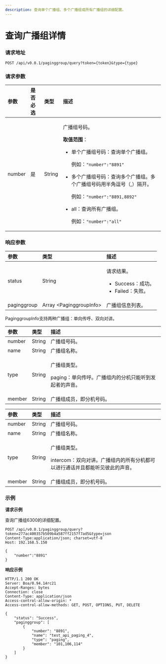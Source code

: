 ```yaml
---
description: 查询单个广播组、多个广播组或所有广播组的详细配置。
---
```


# 查询广播组详情

### 请求地址

```text
POST /api/v0.0.1/paginggroup/query?token={token}&type={type}
```

### 请求参数

<table>
  <thead>
    <tr>
      <th style="text-align:left">&#x53C2;&#x6570;</th>
      <th style="text-align:left">&#x662F;&#x5426;&#x5FC5;&#x9009;</th>
      <th style="text-align:left">&#x7C7B;&#x578B;</th>
      <th style="text-align:left">&#x63CF;&#x8FF0;</th>
    </tr>
  </thead>
  <tbody>
    <tr>
      <td style="text-align:left">number</td>
      <td style="text-align:left">&#x662F;</td>
      <td style="text-align:left">String</td>
      <td style="text-align:left">
        <p>&#x5E7F;&#x64AD;&#x7EC4;&#x53F7;&#x7801;&#x3002;</p>
        <p><b>&#x53D6;&#x503C;&#x8303;&#x56F4;</b>&#xFF1A;</p>
        <ul>
          <li>
            <p>&#x5355;&#x4E2A;&#x5E7F;&#x64AD;&#x7EC4;&#x53F7;&#x7801;&#xFF1A;&#x67E5;&#x8BE2;&#x5355;&#x4E2A;&#x5E7F;&#x64AD;&#x7EC4;&#x3002;</p>
            <p>&#x4F8B;&#x5982;&#xFF1A;<code>&quot;number&quot;:&quot;8891&quot;</code>
            </p>
          </li>
          <li>
            <p>&#x591A;&#x4E2A;&#x5E7F;&#x64AD;&#x7EC4;&#x53F7;&#x7801;&#xFF1A;&#x67E5;&#x8BE2;&#x591A;&#x4E2A;&#x5E7F;&#x64AD;&#x7EC4;&#x3002;&#x591A;&#x4E2A;&#x5E7F;&#x64AD;&#x7EC4;&#x53F7;&#x7801;&#x7528;&#x534A;&#x89D2;&#x9017;&#x53F7;&#xFF08;,&#xFF09;&#x9694;&#x5F00;&#x3002;</p>
            <p>&#x4F8B;&#x5982;&#xFF1A;<code>&quot;number&quot;:&quot;8891,8892&quot;</code>
            </p>
          </li>
          <li>
            <p>all&#xFF1A;&#x67E5;&#x8BE2;&#x6240;&#x6709;&#x5E7F;&#x64AD;&#x7EC4;&#x3002;</p>
            <p>&#x4F8B;&#x5982;&#xFF1A;<code>&quot;number&quot;:&quot;all&quot;</code>
            </p>
          </li>
        </ul>
      </td>
    </tr>
  </tbody>
</table>

### 响应参数

<table>
  <thead>
    <tr>
      <th style="text-align:left">&#x53C2;&#x6570;</th>
      <th style="text-align:left">&#x7C7B;&#x578B;</th>
      <th style="text-align:left">&#x63CF;&#x8FF0;</th>
    </tr>
  </thead>
  <tbody>
    <tr>
      <td style="text-align:left">status</td>
      <td style="text-align:left">String</td>
      <td style="text-align:left">
        <p>&#x8BF7;&#x6C42;&#x7ED3;&#x679C;&#x3002;</p>
        <ul>
          <li>Success&#xFF1A;&#x6210;&#x529F;&#x3002;</li>
          <li>Failed&#xFF1A;&#x5931;&#x8D25;&#x3002;</li>
        </ul>
      </td>
    </tr>
    <tr>
      <td style="text-align:left">paginggroup</td>
      <td style="text-align:left">Array &lt;PaginggroupInfo&gt;</td>
      <td style="text-align:left">&#x5E7F;&#x64AD;&#x7EC4;&#x4FE1;&#x606F;&#x5217;&#x8868;&#x3002;</td>
    </tr>
  </tbody>
</table>

PaginggroupInfo支持两种广播组：单向传呼、双向对讲。

<table>
  <thead>
    <tr>
      <th style="text-align:left">&#x53C2;&#x6570;</th>
      <th style="text-align:left">&#x7C7B;&#x578B;</th>
      <th style="text-align:left">&#x63CF;&#x8FF0;</th>
    </tr>
  </thead>
  <tbody>
    <tr>
      <td style="text-align:left">number</td>
      <td style="text-align:left">String</td>
      <td style="text-align:left">&#x5E7F;&#x64AD;&#x7EC4;&#x53F7;&#x7801;&#x3002;</td>
    </tr>
    <tr>
      <td style="text-align:left">name</td>
      <td style="text-align:left">String</td>
      <td style="text-align:left">&#x5E7F;&#x64AD;&#x7EC4;&#x540D;&#x79F0;&#x3002;</td>
    </tr>
    <tr>
      <td style="text-align:left">type</td>
      <td style="text-align:left">String</td>
      <td style="text-align:left">
        <p>&#x5E7F;&#x64AD;&#x7EC4;&#x7C7B;&#x578B;&#x3002;</p>
        <p>paging&#xFF1A;&#x5355;&#x5411;&#x4F20;&#x547C;&#x3002;&#x5E7F;&#x64AD;&#x7EC4;&#x5185;&#x7684;&#x5206;&#x673A;&#x53EA;&#x80FD;&#x542C;&#x5230;&#x53D1;&#x8D77;&#x8005;&#x7684;&#x58F0;&#x97F3;&#x3002;</p>
      </td>
    </tr>
    <tr>
      <td style="text-align:left">member</td>
      <td style="text-align:left">String</td>
      <td style="text-align:left">&#x5E7F;&#x64AD;&#x7EC4;&#x6210;&#x5458;&#xFF0C;&#x5373;&#x5206;&#x673A;&#x53F7;&#x7801;&#x3002;</td>
    </tr>
  </tbody>
</table>

<table>
  <thead>
    <tr>
      <th style="text-align:left">&#x53C2;&#x6570;</th>
      <th style="text-align:left">&#x7C7B;&#x578B;</th>
      <th style="text-align:left">&#x63CF;&#x8FF0;</th>
    </tr>
  </thead>
  <tbody>
    <tr>
      <td style="text-align:left">number</td>
      <td style="text-align:left">String</td>
      <td style="text-align:left">&#x5E7F;&#x64AD;&#x7EC4;&#x53F7;&#x7801;&#x3002;</td>
    </tr>
    <tr>
      <td style="text-align:left">name</td>
      <td style="text-align:left">String</td>
      <td style="text-align:left">&#x5E7F;&#x64AD;&#x7EC4;&#x540D;&#x79F0;&#x3002;</td>
    </tr>
    <tr>
      <td style="text-align:left">type</td>
      <td style="text-align:left">String</td>
      <td style="text-align:left">
        <p>&#x5E7F;&#x64AD;&#x7EC4;&#x7C7B;&#x578B;&#x3002;</p>
        <p>intercom&#xFF1A;&#x53CC;&#x5411;&#x5BF9;&#x8BB2;&#x3002;&#x5E7F;&#x64AD;&#x7EC4;&#x5185;&#x7684;&#x6240;&#x6709;&#x5206;&#x673A;&#x90FD;&#x53EF;&#x4EE5;&#x8FDB;&#x884C;&#x901A;&#x8BDD;&#x5E76;&#x4E14;&#x90FD;&#x80FD;&#x542C;&#x89C1;&#x5F7C;&#x6B64;&#x7684;&#x58F0;&#x97F3;&#x3002;</p>
      </td>
    </tr>
    <tr>
      <td style="text-align:left">member</td>
      <td style="text-align:left">String</td>
      <td style="text-align:left">&#x5E7F;&#x64AD;&#x7EC4;&#x6210;&#x5458;&#xFF0C;&#x5373;&#x5206;&#x673A;&#x53F7;&#x7801;&#x3002;</td>
    </tr>
  </tbody>
</table>

### 示例

**请求示例**

查询广播组6300的详细配置。

```text
POST /api/v0.0.1/paginggroup/query?token=277ac400357b509b4a587ff2157f7ad5&type=json
Content-Type:application/json; charset=utf-8
Host: 192.168.5.150

{
    "number":"8891"
}
```

**响应示例**

```text
HTTP/1.1 200 OK
Server: Boa/0.94.14rc21
Accept-Ranges: bytes
Connection: close
Content-Type: application/json
Access-control-allow-origin: *
Access-control-allow-methods: GET, POST, OPTIONS, PUT, DELETE

{
    "status": "Success",
    "paginggroup": [
        {
            "number": "8891",
            "name": "test_api_paging_4",
            "type": "paging",
            "member": "101,106,114"
        }
    ]
}
```

